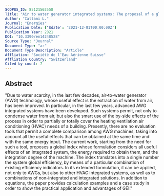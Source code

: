 ```yaml
---
SCOPUS_ID: 85121562558
Title: "Air to water generator integrated systems: The proposal of a global evaluation index—GEI formulation and application examples"
Author: "Cattani L."
Journal: "Energies"
Publication Date: {'$date': '2021-12-01T00:00:00Z'}
Publication Year: 2021
DOI: "10.3390/en14248528"
Source Type: "Journal"
Document Type: "ar"
Document Type Description: "Article"
Affliation: "Société de l’Eau Aérienne Suisse"
Affliation Country: "Switzerland"
Cited by count: 7
---
```


## Abstract
"Due to water scarcity, in the last few decades, air-to-water generator (AWG) technology, whose useful effect is the extraction of water from air, has been improved. In particular, in the last few years, advanced AWG integrated systems have been developed. Such systems permit, not only to condense water from air, but also the smart use of the by-side effects of the process in order to partially or totally cover the heating ventilation air conditioning (HVAC) needs of a building. Presently, there are no evaluation tools that permit a complete comparison among AWG machines, taking into account all the useful effects that can be obtained at the same time and with the same energy input. The current work, starting from the need for such a tool, proposes a global index whose formulation considers all useful effects of an integrated system, the energy required to obtain them, and the integration degree of the machine. The index translates into a single number the system global efficiency, by means of a particular combination of existing efficiency indicators. In its extended formulation, it can be applied, not only to AWGs, but also to other HVAC integrated systems, as well as to combinations of non-integrated and integrated solutions. In addition to equations, the paper provides calculation examples and a case study in order to show the practical application and advantages of GEI."
